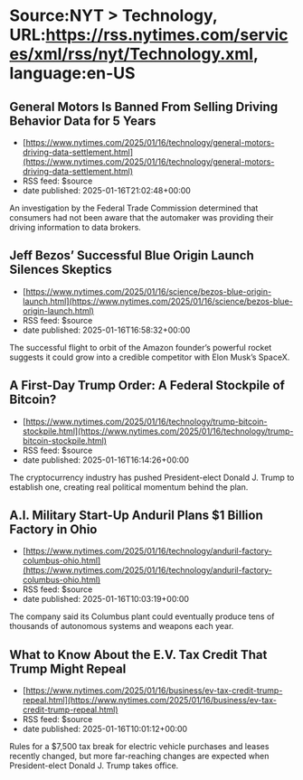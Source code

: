 # Source:NYT > Technology, URL:https://rss.nytimes.com/services/xml/rss/nyt/Technology.xml, language:en-US

## General Motors Is Banned From Selling Driving Behavior Data for 5 Years
 - [https://www.nytimes.com/2025/01/16/technology/general-motors-driving-data-settlement.html](https://www.nytimes.com/2025/01/16/technology/general-motors-driving-data-settlement.html)
 - RSS feed: $source
 - date published: 2025-01-16T21:02:48+00:00

An investigation by the Federal Trade Commission determined that consumers had not been aware that the automaker was providing their driving information to data brokers.

## Jeff Bezos’ Successful Blue Origin Launch Silences Skeptics
 - [https://www.nytimes.com/2025/01/16/science/bezos-blue-origin-launch.html](https://www.nytimes.com/2025/01/16/science/bezos-blue-origin-launch.html)
 - RSS feed: $source
 - date published: 2025-01-16T16:58:32+00:00

The successful flight to orbit of the Amazon founder’s powerful rocket suggests it could grow into a credible competitor with Elon Musk’s SpaceX.

## A First-Day Trump Order: A Federal Stockpile of Bitcoin?
 - [https://www.nytimes.com/2025/01/16/technology/trump-bitcoin-stockpile.html](https://www.nytimes.com/2025/01/16/technology/trump-bitcoin-stockpile.html)
 - RSS feed: $source
 - date published: 2025-01-16T16:14:26+00:00

The cryptocurrency industry has pushed President-elect Donald J. Trump to establish one, creating real political momentum behind the plan.

## A.I. Military Start-Up Anduril Plans $1 Billion Factory in Ohio
 - [https://www.nytimes.com/2025/01/16/technology/anduril-factory-columbus-ohio.html](https://www.nytimes.com/2025/01/16/technology/anduril-factory-columbus-ohio.html)
 - RSS feed: $source
 - date published: 2025-01-16T10:03:19+00:00

The company said its Columbus plant could eventually produce tens of thousands of autonomous systems and weapons each year.

## What to Know About the E.V. Tax Credit That Trump Might Repeal
 - [https://www.nytimes.com/2025/01/16/business/ev-tax-credit-trump-repeal.html](https://www.nytimes.com/2025/01/16/business/ev-tax-credit-trump-repeal.html)
 - RSS feed: $source
 - date published: 2025-01-16T10:01:12+00:00

Rules for a $7,500 tax break for electric vehicle purchases and leases recently changed, but more far-reaching changes are expected when President-elect Donald J. Trump takes office.

